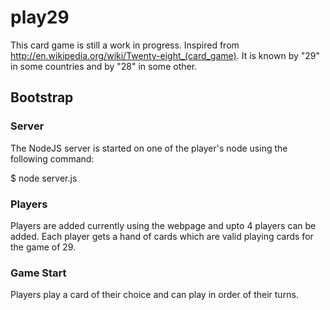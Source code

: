 play29
======

This card game is still a work in progress. Inspired from
http://en.wikipedia.org/wiki/Twenty-eight_(card_game). It is known
by "29" in some countries and by "28" in some other.

## Bootstrap

### Server

The NodeJS server is started on one of the player's node using the following
command:

$ node server.js

### Players

Players are added currently using the webpage and upto 4 players can be added.
Each player gets a hand of cards which are valid playing cards for the game
of 29.

### Game Start

Players play a card of their choice and can play in order of their turns.
